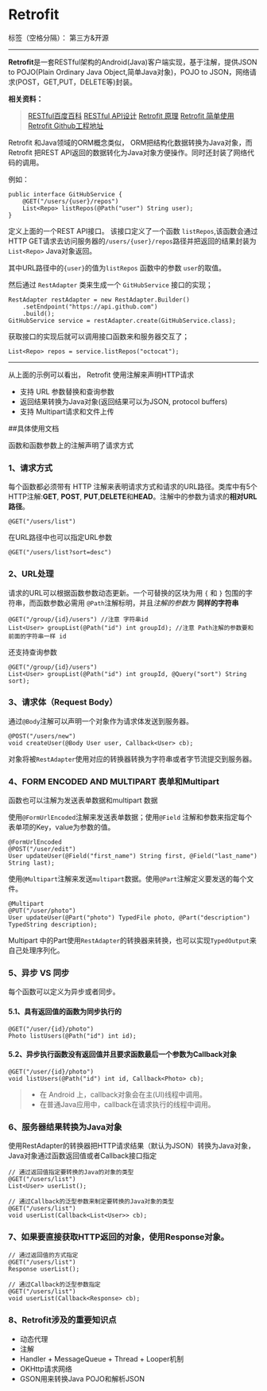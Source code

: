 # Retrofit

标签（空格分隔）： 第三方&开源

---

**Retrofit**是一套RESTful架构的Android(Java)客户端实现，基于注解，提供JSON to POJO(Plain Ordinary Java Object,简单Java对象)，POJO to JSON，网络请求(POST，GET,PUT，DELETE等)封装。

**相关资料：**

>[RESTful百度百科](http://baike.baidu.com/link?url=0FWilArYrZC3nMbnyIz-f7rVeANtkM_obfoIpazN9D8rQRsl4ChD2pmJLZ8aOGI3Cxvpfra0AkaPfGNGGVR3oq)
> [RESTful API设计](http://www.csdn.net/article/2013-06-13/2815744-RESTful-API)
> [Retrofit 原理](http://www.cnblogs.com/angeldevil/p/3757335.html)
> [Retrofit 简单使用](http://www.tuicool.com/articles/NnuIva)
> [Retrofit Github工程地址](https://github.com/square/retrofit.git)

Retrofit   和Java领域的ORM概念类似， ORM把结构化数据转换为Java对象，而Retrofit 把REST API返回的数据转化为Java对象方便操作。同时还封装了网络代码的调用。

例如：
```
public interface GitHubService {
    @GET("/users/{user}/repos")
    List<Repo> listRepos(@Path("user") String user);
}
```
定义上面的一个REST API接口。 该接口定义了一个函数 `listRepos`,该函数会通过HTTP GET请求去访问服务器的`/users/{user}/repos`路径并把返回的结果封装为`List<Repo>` Java对象返回。

其中URL路径中的`{user}`的值为`listRepos` 函数中的参数 `user`的取值。

然后通过  `RestAdapter`  类来生成一个  `GitHubService`  接口的实现；
```
RestAdapter restAdapter = new RestAdapter.Builder()
    .setEndpoint("https://api.github.com")
    .build();
GitHubService service = restAdapter.create(GitHubService.class);
```
获取接口的实现后就可以调用接口函数来和服务器交互了；
```
List<Repo> repos = service.listRepos("octocat");
```
-------

从上面的示例可以看出， Retrofit 使用注解来声明HTTP请求

* 支持 URL 参数替换和查询参数
* 返回结果转换为Java对象(返回结果可以为JSON, protocol buffers)
* 支持 Multipart请求和文件上传

##具体使用文档

函数和函数参数上的注解声明了请求方式

### 1、请求方式

每个函数都必须带有 HTTP 注解来表明请求方式和请求的URL路径。类库中有5个HTTP注解:**GET**, **POST**, **PUT**,**DELETE**和**HEAD**。注解中的参数为请求的**相对URL路径**。

```
@GET("/users/list")
```

在URL路径中也可以指定URL参数
```
@GET("/users/list?sort=desc")
```

### 2、URL处理

请求的URL可以根据函数参数动态更新。一个可替换的区块为用 `{` 和 `}` 包围的字符串，而函数参数必需用  `@Path`注解标明，并且*注解的参数为* **同样的字符串**

```
@GET("/group/{id}/users") //注意 字符串id
List<User> groupList(@Path("id") int groupId); //注意 Path注解的参数要和前面的字符串一样 id
```

还支持查询参数
```
@GET("/group/{id}/users")
List<User> groupList(@Path("id") int groupId, @Query("sort") String sort);
```

### 3、请求体（Request Body）

通过`@Body`注解可以声明一个对象作为请求体发送到服务器。
```
@POST("/users/new")
void createUser(@Body User user, Callback<User> cb);
```
对象将被`RestAdapter`使用对应的转换器转换为字符串或者字节流提交到服务器。

### 4、FORM ENCODED AND MULTIPART 表单和Multipart

函数也可以注解为发送表单数据和multipart 数据

使用`@FormUrlEncoded`注解来发送表单数据；使用`@Field` 注解和参数来指定每个表单项的Key，value为参数的值。
```
@FormUrlEncoded
@POST("/user/edit")
User updateUser(@Field("first_name") String first, @Field("last_name") String last);
```
使用`@Multipart`注解来发送`multipart`数据。使用`@Part`注解定义要发送的每个文件。
```
@Multipart
@PUT("/user/photo")
User updateUser(@Part("photo") TypedFile photo, @Part("description") TypedString description);
```
Multipart 中的Part使用`RestAdapter`的转换器来转换，也可以实现`TypedOutput`来自己处理序列化。

### 5、异步 VS 同步

每个函数可以定义为异步或者同步。

#### 5.1、具有返回值的函数为同步执行的

```
@GET("/user/{id}/photo")
Photo listUsers(@Path("id") int id);
```

#### 5.2、异步执行函数没有返回值并且要求函数最后一个参数为Callback对象

```
@GET("/user/{id}/photo")
void listUsers(@Path("id") int id, Callback<Photo> cb);
```
> * 在 Android 上，callback对象会在主(UI)线程中调用。
> * 在普通Java应用中，callback在请求执行的线程中调用。

### 6、服务器结果转换为Java对象

使用RestAdapter的转换器把HTTP请求结果（默认为JSON）转换为Java对象，Java对象通过函数返回值或者Callback接口指定
```
// 通过返回值指定要转换的Java的对象的类型
@GET("/users/list")
List<User> userList();
```

```
// 通过Callback的泛型参数来制定要转换的Java对象的类型
@GET("/users/list")
void userList(Callback<List<User>> cb);
```

### 7、如果要直接获取HTTP返回的对象，使用Response对象。

```
// 通过返回值的方式指定
@GET("/users/list")
Response userList();
```

```
// 通过Callback的泛型参数指定
@GET("/users/list")
void userList(Callback<Response> cb);
```

### 8、Retrofit涉及的重要知识点

* 动态代理
* 注解
* Handler + MessageQueue + Thread + Looper机制
* OKHttp请求网络
* GSON用来转换Java POJO和解析JSON